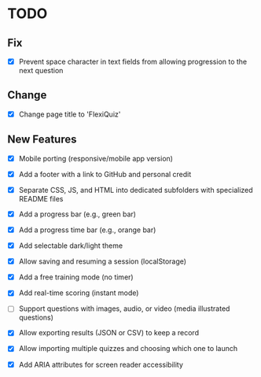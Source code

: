 # TODO

## Fix
 - [x] Prevent space character in text fields from allowing progression to the next question

## Change

 - [x] Change page title to 'FlexiQuiz'

## New Features
 - [x] Mobile porting (responsive/mobile app version)
 - [x] Add a footer with a link to GitHub and personal credit
 
 - [x] Separate CSS, JS, and HTML into dedicated subfolders with specialized README files

 - [x] Add a progress bar (e.g., green bar)
 - [x] Add a progress time bar (e.g., orange bar)
 - [x] Add selectable dark/light theme

 - [x] Allow saving and resuming a session (localStorage)
 - [x] Add a free training mode (no timer)
 - [x] Add real-time scoring (instant mode)
 - [ ] Support questions with images, audio, or video (media illustrated questions)

 - [x] Allow exporting results (JSON or CSV) to keep a record
 - [x] Allow importing multiple quizzes and choosing which one to launch
 - [x] Add ARIA attributes for screen reader accessibility
